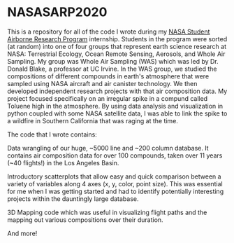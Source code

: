 # NASASARP2020
This is a repository for all of the code I wrote during my [NASA Student Airborne Research Program](https://www.nasa.gov/centers/ames/earthscience/programs/airbornescience/studentairborneresearchprogram) internship.
Students in the program were sorted (at random) into one of four groups that represent earth science research at NASA: Terrestrial Ecology, Ocean Remote Sensing,
Aerosols, and Whole Air Sampling. My group was Whole Air Sampling (WAS) which was led by Dr. Donald Blake, a professor at UC Irvine. In the WAS group, we studied 
the compositions of different compounds in earth's atmosphere that were sampled using NASA aircraft and air canister technology. We then developed independent 
research projects with that air composition data. My project focused specifically on an irregular spike in a compund called Toluene high in the atmosphere. 
By using data analysis and visualization in python coupled with some NASA satellite data, I was able to link the spike to a wildfire in Southern California that
was raging at the time. 

The code that I wrote contains:

Data wrangling of our huge, ~5000 line and ~200 column database. It contains air composition data for over 100 compounds, taken over 11 years (~40 flights!) in 
the Los Angeles Basin.

Introductory scatterplots that allow easy and quick comparison between a variety of variables along 4 axes (x, y, color, point size). This was essential for me
when I was getting started and had to identify potentially interesting projects within the dauntingly large database.

3D Mapping code which was useful in visualizing flight paths and the mapping out various compositions over their duration.

And more!
